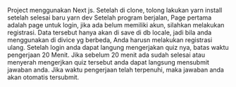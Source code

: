 Project menggunakan Next js. Setelah di clone, tolong lakukan yarn install setelah selesai  baru yarn dev
Setelah program berjalan, Page pertama adalah page untuk login, jika ada belum memiliki akun, silahkan melakukan registrasi. Data tersebut hanya akan di save di db locale, jadi bila anda menggunakan di divice yg berbeda, Anda harusn melakukan registrasi ulang.
Setelah login anda dapat langung mengerjakan quiz nya, batas waktu pengerjaan 20 Menit. Jika sebelum 20 menit ada sudah selesai atau menyerah mengerjkan quiz tersebut anda dapat langsung mensubmit jawaban anda. 
Jika waktu pengerjaan telah terpenuhi, maka jawaban anda akan otomatis tersubmit.
